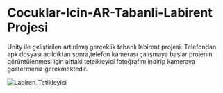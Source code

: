 # Cocuklar-Icin-AR-Tabanli-Labirent Projesi
Unity  ile geliştirilen artırılmış gerçeklik tabanlı labirent projesi.
Telefondan apk dosyası acıldıktan sonra,telefon kamerası çalışmaya başlar projenin görüntülenmesi için alttaki teteikleyici fotoğrafını indirip kameraya göstermeniz gerekmektedir.





![Labiren_Tetikleyici](https://github.com/user-attachments/assets/5628f46e-d8f4-4f6b-b3a6-144ce5b778b3)
